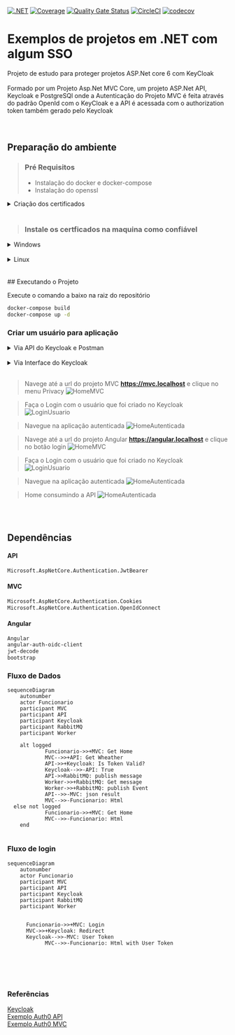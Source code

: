 
[![.NET](https://github.com/correia97/sso/actions/workflows/dotnet.yml/badge.svg)](https://github.com/correia97/sso/actions/workflows/dotnet.yml)
[![Coverage](https://sonarcloud.io/api/project_badges/measure?project=correia97_sso&metric=coverage)](https://sonarcloud.io/dashboard?id=correia97_sso) [![Quality Gate Status](https://sonarcloud.io/api/project_badges/measure?project=correia97_sso&metric=alert_status)](https://sonarcloud.io/dashboard?id=correia97_sso)
[![CircleCI](https://dl.circleci.com/status-badge/img/gh/correia97/sso/tree/master.svg?style=svg)](https://dl.circleci.com/status-badge/redirect/gh/correia97/sso/tree/master)
[![codecov](https://codecov.io/gh/correia97/sso/branch/master/graph/badge.svg?token=m08IwTWZcU)](https://codecov.io/gh/correia97/sso)

# Exemplos de projetos em .NET com algum SSO
Projeto de estudo para proteger projetos ASP.Net core 6 com KeyCloak<br/><br/>
Formado por um Projeto Asp.Net MVC Core, um projeto ASP.Net API, Keycloak e PostgreSQl onde a Autenticação do Projeto MVC é feita através do padrão OpenId com o KeyCloak e a API é acessada com o authorization token também gerado pelo Keycloak <br/>
<br/>
<br/>

## Preparação do ambiente

>### Pré Requisitos
>- Instalação do docker e docker-compose
>- Instalação do openssl

<details>
  <summary> Criação dos certificados</summary>
Executar os comandos a baixo dentro da pasta "src/nginx/certificate" para criar os certificados auto assinados.

```sh
openssl req -x509 -out mvc.localhost.crt -keyout mvc.localhost.key \
  -newkey rsa:2048 -nodes -sha256 -days 1024 \
  -subj '/CN=mvc.localhost' -extensions EXT -config <( \
   printf "[dn]\nCN=mvc.localhost\n[req]\ndistinguished_name = dn\n[EXT]\nsubjectAltName=DNS:mvc.localhost\nkeyUsage=digitalSignature\nextendedKeyUsage=serverAuth")

openssl req -x509 -out api.localhost.crt -keyout api.localhost.key \
  -newkey rsa:2048 -nodes -sha256 -days 1024 \
  -subj '/CN=api.localhost' -extensions EXT -config <( \
   printf "[dn]\nCN=api.localhost\n[req]\ndistinguished_name = dn\n[EXT]\nsubjectAltName=DNS:api.localhost\nkeyUsage=digitalSignature\nextendedKeyUsage=serverAuth")

openssl req -x509 -out angular.localhost.crt -keyout angular.localhost.key \
  -newkey rsa:2048 -nodes -sha256 -days 1024 \
  -subj '/CN=angular.localhost' -extensions EXT -config <( \
   printf "[dn]\nCN=angular.localhost\n[req]\ndistinguished_name = dn\n[EXT]\nsubjectAltName=DNS:angular.localhost\nkeyUsage=digitalSignature\nextendedKeyUsage=serverAuth")

openssl req -x509 -out keycloak.localhost.crt -keyout keycloak.localhost.key \
  -newkey rsa:2048 -nodes -sha256 -days 1024 \
  -subj '/CN=keycloak.localhost' -extensions EXT -config <( \
   printf "[dn]\nCN=keycloak.localhost\n[req]\ndistinguished_name = dn\n[EXT]\nsubjectAltName=DNS:keycloak.localhost\nkeyUsage=digitalSignature\nextendedKeyUsage=serverAuth")
```

</details>
<br />

>### Instale os certficados na maquina como confiável 
<details>
  <summary>Windows</summary>

Execute o comando win+R e digite mmc

![Executar](asset/gerenciador_certificado_windows00.png)

Arquivo -> Adicionar/remover snap-in 
![Adicionar snap-in](asset/gerenciador_certificado_windows01.png)

Certificados
![Certificado](asset/gerenciador_certificado_windows02.png)

Conta de computador
![Conta de computador](asset/gerenciador_certificado_windows03.png)

Concluir
![Concluir](asset/gerenciador_certificado_windows04.png)

Confirmação 
![Confirmação](asset/gerenciador_certificado_windows05.png)

Importar certificado em "Autoridades de certificação raiz confiáveis"
![Importar certificado](asset/gerenciador_certificado_windows06.png)

Inicio d importação
![importação](asset/gerenciador_certificado_windows07.png)

Localizar o certificado
![Localizar o certificado](asset/gerenciador_certificado_windows08.png)

Avança
![Avança](asset/gerenciador_certificado_windows09.png)

Concluir
![Concluir](asset/gerenciador_certificado_windows10.png)
</details>
<br />
<details>
  <summary> Linux</summary>

Copie os certificados para pasta "/usr/local/share/ca-certificates/"

Execute o comando
 ```
 sudo update-ca-certificates
 ```
</details><br /><br />
## Executando o Projeto

Execute o comando a baixo na raiz do repositório
```bash
docker-compose build
docker-compose up -d 
```


### Criar um usuário para aplicação
<details>
<summary>Via API do Keycloak e Postman
</summary>

- Importe no postman a Collection "SetupUserKeycloak.postman_collection.json" que está na pasta raiz do projeto
- Execute as reuisições em sequência
 	- Obter token
 	- Criar usuário
 	- Recuperar usuário
 	- Recuperar grupos
 	- Adicionar usuário ao grupo
 	- Cadastrar senha para o usuário

</details>
<br />
<details>
<summary>Via Interface do Keycloak
</summary>


> Navegue até a url **https://keycloak.localhost**
![home](asset/01%20HomeKeycloak.PNG)

> Faça login no Keycloak
![Login](asset/02%20LoginKeyCloak.PNG)

> Altere para o realm Sample
![Realm](asset/03%20RealmKeyCloak.PNG)

> Navega até a opção Usuários
![Usuarios](asset/04%20UsuariosKeycloak.PNG)

> Cadastre um novo usuário associado ao grupo admin
![Novousuario](asset/05%20RegistroUsuariosKeycloak.PNG)
![Novousuario-grupo](asset/05%20RegistroUsuariosKeycloak-grupo.PNG)

> Crie uma Senha para o usuário e desmaque a opção de temporario
![Senhausuario](asset/06%20SenhaUsuariosKeycloak.PNG)



</details>
<br >

> Navege até a url do projeto MVC **https://mvc.localhost** e clique no menu Privacy
![HomeMVC](asset/07%20HomeDoMVC.PNG)

> Faça o Login com o usuário que foi criado no Keycloak
![LoginUsuario](asset/02%20LoginKeyCloak.PNG)

> Navegue na aplicação autenticada
![HomeAutenticada](asset/09%20HomeAutenticada.PNG)


> Navege até a url do projeto Angular **https://angular.localhost** e clique no botão login
![HomeMVC](asset/10%20AngularHome.PNG)

> Faça o Login com o usuário que foi criado no Keycloak
![LoginUsuario](asset/02%20LoginKeyCloak.PNG)


> Navegue na aplicação autenticada
![HomeAutenticada](asset/11%20AngularClaims.PNG)

> Home consumindo a API
![HomeAutenticada](asset/12%20AngularHomeAutenticada.PNG)

<br/>
<br/>

## Dependências

#### API

```bash
Microsoft.AspNetCore.Authentication.JwtBearer
```


#### MVC
```bash
Microsoft.AspNetCore.Authentication.Cookies 
Microsoft.AspNetCore.Authentication.OpenIdConnect
```



#### Angular
```bash
Angular
angular-auth-oidc-client
jwt-decode
bootstrap
```

### Fluxo de Dados
```mermaid
sequenceDiagram
	autonumber
	actor Funcionario
	participant MVC
	participant API
	participant Keycloak
	participant RabbitMQ
	participant Worker
	
	alt logged
			Funcionario->>+MVC: Get Home  
			MVC-->>+API: Get Wheather
			API->>+Keycloak: Is Token Valid?
			Keycloak-->>-API: True
			API->>RabbitMQ: publish	message		
			Worker->>+RabbitMQ: Get message	
			Worker->>+RabbitMQ: publish Event
			API-->>-MVC: json result
			MVC-->>-Funcionario: Html 
  else not logged      
			Funcionario->>+MVC: Get Home  
			MVC-->>-Funcionario: Html 
	end
	
```


### Fluxo de login
```mermaid
sequenceDiagram
	autonumber
	actor Funcionario
	participant MVC
	participant API
	participant Keycloak
	participant RabbitMQ
	participant Worker
	

      Funcionario->>+MVC: Login
      MVC->>+Keycloak: Redirect
      Keycloak-->>-MVC: User Token
			MVC-->>-Funcionario: Html with User Token

	
```
<br/>
<br/>

### Referências
[Keycloak](https://www.keycloak.org/docs/latest/getting_started/) <br/>
[Exemplo Auth0 API](https://auth0.com/docs/quickstart/backend/aspnet-core-webapi) <br/>
[Exemplo Auth0 MVC](https://auth0.com/docs/quickstart/webapp/aspnet-core-3)
